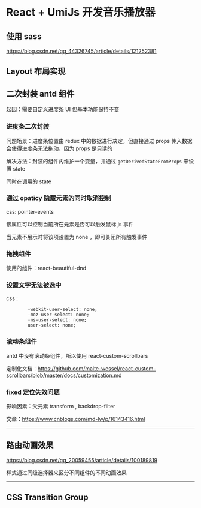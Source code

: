 # React + UmiJs 开发音乐播放器

## 使用 sass

https://blog.csdn.net/qq_44326745/article/details/121252381

## Layout 布局实现

## 二次封装 antd 组件

起因：需要自定义进度条 UI 但基本功能保持不变

### 进度条二次封装

问题场景：进度条位置由 redux 中的数据进行决定，但直接通过 props 传入数据会使得进度条无法拖动，因为 props 是只读的

解决方法：封装的组件内维护一个变量，并通过 `getDerivedStateFromProps` 来设置 state

同时在调用的 state 

### 通过 opaticy 隐藏元素的同时取消控制

css: pointer-events

该属性可以控制当前所在元素是否可以触发鼠标 js 事件

当元素不展示时将该项设置为 none ，即可关闭所有触发事件

### 拖拽组件

使用的组件：react-beautiful-dnd

### 设置文字无法被选中

css :
```
        -webkit-user-select: none;
        -moz-user-select: none;
        -ms-user-select: none;
        user-select: none;
```

### 滚动条组件

antd 中没有滚动条组件，所以使用 react-custom-scrollbars

定制化文档：https://github.com/malte-wessel/react-custom-scrollbars/blob/master/docs/customization.md

### fixed 定位失效问题

影响因素：父元素 transform , backdrop-filter 

文章：https://www.cnblogs.com/md-lw/p/16143416.html

------

## 路由动画效果

https://blog.csdn.net/qq_20059455/article/details/100189819

样式通过同级选择器来区分不同组件的不同动画效果


------


## CSS Transition Group